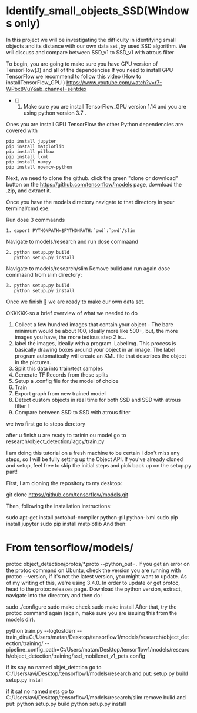 # Identify_small_objects_SSD(Windows only)
In this project we will be investigating the difficulty in identifying small objects and its distance with our own data set ,by used SSD algorithm. 
We will discuss and compare between SSD_v1 to SSD_v1 with atrous filter 

To begin, you are going to make sure you have GPU version of TensorFlow(.1) and all of the dependencies 
If you need to install GPU TensorFlow we recommend to follow this video (How to installTensorFlow_GPU )
https://www.youtube.com/watch?v=r7-WPbx8VuY&ab_channel=sentdex
- [ ] 1. Make sure you are install TensorFlow_GPU version 1.14  and you are using python version 3.7  .


Ones you are install GPU TensorFlow the other Python dependencies are covered with

```
pip install jupyter
pip install matplotlib
pip install pillow
pip install lxml
pip install numpy
pip install opencv-python
```


Next, we need to clone the github.
click the green "clone or download" button on the https://github.com/tensorflow/models page, download the .zip, and extract it.


Once you have the models directory navigate to that directory in your terminal/cmd.exe. 

Run dose 3 commaands

```
1. export PYTHONPATH=$PYTHONPATH:`pwd`:`pwd`/slim
```
Navigate to models/research and run dose commaand

```
2. python setup.py build
   python setup.py install
```

Navigate to models/research/slim
Remove bulid and run again dose commaand from slim directory:
```
3. python setup.py build
   python setup.py install

```

Once we finish :tada: we are ready to make our own data set.

OKKKKK-so a brief overview of what we needed to do 


1.	Collect a few hundred images that contain your object - The bare minimum would be about 100, ideally more like 500+, but, the more images you have, the more tedious step 2 is...
2.	label the images, ideally with a program. LabelImg. This process is basically drawing boxes around your object in an image. The label program automatically will create an XML file that describes the object in the pictures.
3.	Split this data into train/test samples
4.	Generate TF Records from these splits
5.	Setup a .config file for the model of choice 
6.	Train
7.	Export graph from new trained model
8.	Detect custom objects in real time for both SSD and SSD with atrous filter  !
9.	Compare between SSD to SSD with atrous filter 

we two
 first go to steps derctory 
 
 after u finish u are ready to tarinin ou model 
 go to research/object_detection/lagcy/train.py









I am doing this tutorial on a fresh machine to be certain I don't miss any steps, so I will be fully setting up the Object API. If you've already cloned and setup, feel free to skip the initial steps and pick back up on the setup.py part!

First, I am cloning the repository to my desktop:

git clone https://github.com/tensorflow/models.git

Then, following the installation instructions:

sudo apt-get install protobuf-compiler python-pil python-lxml
sudo pip install jupyter
sudo pip install matplotlib
And then:

# From tensorflow/models/
protoc object_detection/protos/*.proto --python_out=.
If you get an error on the protoc command on Ubuntu, check the version you are running with protoc --version, if it's not the latest version, you might want to update. As of my writing of this, we're using 3.4.0. In order to update or get protoc, head to the protoc releases page. Download the python version, extract, navigate into the directory and then do:

sudo ./configure
sudo make check
sudo make install
After that, try the protoc command again (again, make sure you are issuing this from the models dir).





python train.py --logtostderr --train_dir=C:/Users/matan/Desktop/tensorflow1/models/research/object_detection/training/ --pipeline_config_path=C:/Users/matan/Desktop/tensorflow1/models/research/object_detection/training/ssd_mobilenet_v1_pets.config





if its say no named objet_detction
go to C:/Users/avi/Desktop/tensorflow1/models/research
and put:
setup.py build
setup.py install


if it sat no named nets 
go to C:/Users/avi/Desktop/tensorflow1/models/research/slim
remove bulid
and put:
python setup.py build
python setup.py install

